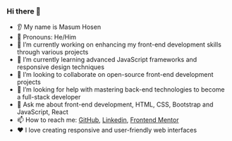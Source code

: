 ### Hi there 👋

- 👂 My name is Masum Hosen
- 👩 Pronouns: He/Him
- 🔭 I’m currently working on enhancing my front-end development skills through various projects
- 🌱 I’m currently learning advanced JavaScript frameworks and responsive design techniques
- 🤝 I’m looking to collaborate on open-source front-end development projects
- 🤔 I’m looking for help with mastering back-end technologies to become a full-stack developer
- 💬 Ask me about front-end development, HTML, CSS, Bootstrap and JavaScript, React
- 📫 How to reach me: [GitHub](https://github.com/masum-hosen), [Linkedin](https://www.linkedin.com/in/masum-hosen/), [Frontend Mentor](https://www.frontendmentor.io/profile/masum-hosen)
- ❤️ I love creating responsive and user-friendly web interfaces
